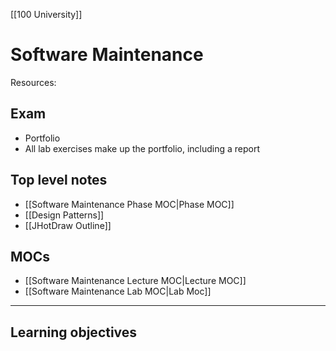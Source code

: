 [[100 University]]

# Software Maintenance
Resources:

## Exam
- Portfolio
- All lab exercises make up the portfolio, including a report

## Top level notes
- [[Software Maintenance Phase MOC|Phase MOC]]
- [[Design Patterns]]
- [[JHotDraw Outline]]

## MOCs
- [[Software Maintenance Lecture MOC|Lecture MOC]]
- [[Software Maintenance Lab MOC|Lab Moc]]

---
## Learning objectives

